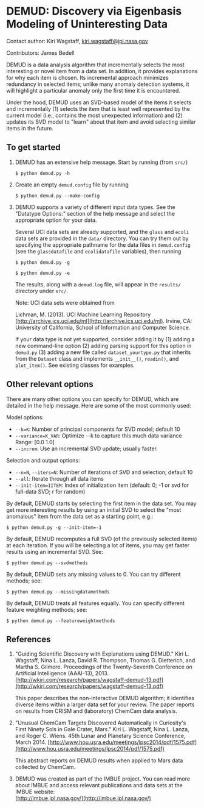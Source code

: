 DEMUD: Discovery via Eigenbasis Modeling of Uninteresting Data
==============================================================
Contact author: Kiri Wagstaff, kiri.wagstaff@jpl.nasa.gov

Contributors: James Bedell

DEMUD is a data analysis algorithm that incrementally selects the most
interesting or novel item from a data set.  In addition, it provides
explanations for why each item is chosen.  Its incremental approach
minimizes redundancy in selected items; unlike many anomaly detection
systems, it will highlight a particular anomaly only the first time it
is encountered.

Under the hood, DEMUD uses an SVD-based model of the items it selects
and incrementally (1) selects the item that is least well represented
by the current model (i.e., contains the most unexpected information)
and (2) updates its SVD model to "learn" about that item and avoid
selecting similar items in the future.

To get started
--------------

1. DEMUD has an extensive help message.  Start by running (from `src/`)

   `$ python demud.py -h`

2. Create an empty `demud.config` file by running

   `$ python demud.py --make-config`

3. DEMUD supports a variety of different input data types.  See the
   "Datatype Options:" section of the help message and select the
   appropriate option for your data.  

   Several UCI data sets are already supported, and the `glass` and
   `ecoli` data sets are provided in the `data/` directory.  You can
   try them out by specifying the appropriate pathname for the data
   files in `demud.config` (see the `glassdatafile` and
   `ecolidatafile` variables), then running

   `$ python demud.py -g`

   `$ python demud.py -e`

   The results, along with a `demud.log` file, will appear in the
   `results/` directory under `src/`.

   Note: UCI data sets were obtained from

   Lichman, M. (2013). UCI Machine Learning Repository
   [http://archive.ics.uci.edu/ml](http://archive.ics.uci.edu/ml). 
   Irvine, CA: University of California, 
   School of Information and Computer Science.

   If your data type is not yet supported, consider adding it by 
   (1) adding a new command-line option
   (2) adding parsing support for this option in `demud.py`
   (3) adding a new file called `dataset_yourtype.py` that inherits
   from the `Dataset` class and implements `__init__()`, `readin()`,
   and `plot_item()`.  See existing classes for examples.

Other relevant options
----------------------

There are many other options you can specify for DEMUD, which are
detailed in the help message.  Here are some of the most commonly
used: 

Model options:

* `--k=K`:                 Number of principal components for SVD model; default 10
* `--variance=K_VAR`:      Optimize --k to capture this much data variance
                           Range: [0.0 1.0]
* `--increm`:              Use an incremental SVD update; usually faster.

Selection and output options:

* `--n=N`, `--iters=N`:    Number of iterations of SVD and selection; default 10
* `--all`:                 Iterate through all data items
* `--init-item=IITEM`:     Index of initialization item (default: 0; -1 or svd
                           for full-data SVD; r for random)

By default, DEMUD starts by selecting the first item in the data set.  You may get more interesting results by using an initial SVD to select the "most anomalous" item from the data set as a starting point, e.g.:

`$ python demud.py -g --init-item=-1`

By default, DEMUD recomputes a full SVD (of the previously selected
items) at each iteration.  If you will be selecting a lot of items,
you may get faster results using an incremental SVD.  See: 

`$ python demud.py --svdmethods`

By default, DEMUD sets any missing values to 0.  You can try different
methods; see: 

`$ python demud.py --missingdatamethods`

By default, DEMUD treats all features equally.  You can specify
different feature weighting methods; see: 

`$ python demud.py --featureweightmethods`

References
----------

1. "Guiding Scientific Discovery with Explanations using DEMUD."
   Kiri L. Wagstaff, Nina L. Lanza, David R. Thompson, Thomas
   G. Dietterich, and Martha S. Gilmore. 
   Proceedings of the Twenty-Seventh Conference on Artificial
   Intelligence (AAAI-13), 2013. 
   [http://wkiri.com/research/papers/wagstaff-demud-13.pdf](http://wkiri.com/research/papers/wagstaff-demud-13.pdf) 

   This paper describes the non-interactive DEMUD algorithm; it
   identifies diverse items within a larger data set for your review.
   The paper reports on results from CRISM and (laboratory) ChemCam
   data analysis. 

2. "Unusual ChemCam Targets Discovered Automatically in Curiosity's
   First Ninety Sols in Gale Crater, Mars." 
   Kiri L. Wagstaff, Nina L. Lanza, and Roger C. Wiens.
   45th Lunar and Planetary Science Conference, March 2014. 
   [http://www.hou.usra.edu/meetings/lpsc2014/pdf/1575.pdf](http://www.hou.usra.edu/meetings/lpsc2014/pdf/1575.pdf) 

   This abstract reports on DEMUD results when applied to Mars data
   collected by ChemCam. 

3. DEMUD was created as part of the IMBUE project.  You can read more
   about IMBUE and access relevant publications and data sets at the 
   IMBUE website:    
   [http://imbue.jpl.nasa.gov/](http://imbue.jpl.nasa.gov/)

